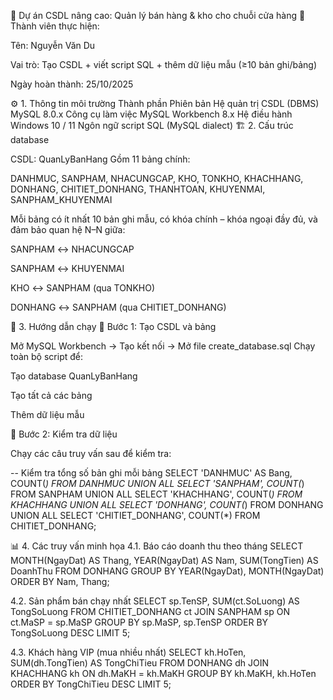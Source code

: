 💼 Dự án CSDL nâng cao: Quản lý bán hàng & kho cho chuỗi cửa hàng
👤 Thành viên thực hiện:

Tên: Nguyễn Văn Du

Vai trò: Tạo CSDL + viết script SQL + thêm dữ liệu mẫu (≥10 bản ghi/bảng)

Ngày hoàn thành: 25/10/2025

⚙️ 1. Thông tin môi trường
Thành phần	Phiên bản
Hệ quản trị CSDL (DBMS)	MySQL 8.0.x
Công cụ làm việc	MySQL Workbench 8.x
Hệ điều hành	Windows 10 / 11
Ngôn ngữ script	SQL (MySQL dialect)
🏗️ 2. Cấu trúc database

CSDL: QuanLyBanHang
Gồm 11 bảng chính:

DANHMUC, SANPHAM, NHACUNGCAP, KHO, TONKHO, KHACHHANG,
DONHANG, CHITIET_DONHANG, THANHTOAN, KHUYENMAI, SANPHAM_KHUYENMAI


Mỗi bảng có ít nhất 10 bản ghi mẫu, có khóa chính – khóa ngoại đầy đủ,
và đảm bảo quan hệ N–N giữa:

SANPHAM ↔ NHACUNGCAP

SANPHAM ↔ KHUYENMAI

KHO ↔ SANPHAM (qua TONKHO)

DONHANG ↔ SANPHAM (qua CHITIET_DONHANG)

🧩 3. Hướng dẫn chạy
🔹 Bước 1: Tạo CSDL và bảng

Mở MySQL Workbench → Tạo kết nối → Mở file create_database.sql
Chạy toàn bộ script để:

Tạo database QuanLyBanHang

Tạo tất cả các bảng

Thêm dữ liệu mẫu

🔹 Bước 2: Kiểm tra dữ liệu

Chạy các câu truy vấn sau để kiểm tra:

-- Kiểm tra tổng số bản ghi mỗi bảng
SELECT 'DANHMUC' AS Bang, COUNT(*) FROM DANHMUC
UNION ALL SELECT 'SANPHAM', COUNT(*) FROM SANPHAM
UNION ALL SELECT 'KHACHHANG', COUNT(*) FROM KHACHHANG
UNION ALL SELECT 'DONHANG', COUNT(*) FROM DONHANG
UNION ALL SELECT 'CHITIET_DONHANG', COUNT(*) FROM CHITIET_DONHANG;

📊 4. Các truy vấn minh họa
4.1. Báo cáo doanh thu theo tháng
SELECT 
  MONTH(NgayDat) AS Thang,
  YEAR(NgayDat) AS Nam,
  SUM(TongTien) AS DoanhThu
FROM DONHANG
GROUP BY YEAR(NgayDat), MONTH(NgayDat)
ORDER BY Nam, Thang;

4.2. Sản phẩm bán chạy nhất
SELECT sp.TenSP, SUM(ct.SoLuong) AS TongSoLuong
FROM CHITIET_DONHANG ct
JOIN SANPHAM sp ON ct.MaSP = sp.MaSP
GROUP BY sp.MaSP, sp.TenSP
ORDER BY TongSoLuong DESC
LIMIT 5;

4.3. Khách hàng VIP (mua nhiều nhất)
SELECT kh.HoTen, SUM(dh.TongTien) AS TongChiTieu
FROM DONHANG dh
JOIN KHACHHANG kh ON dh.MaKH = kh.MaKH
GROUP BY kh.MaKH, kh.HoTen
ORDER BY TongChiTieu DESC
LIMIT 5;